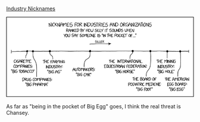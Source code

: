 [Industry Nicknames](https://xkcd.com/2130)

![Industry Nicknames](./random_comic.png)

As far as "being in the pocket of Big Egg" goes, I think the real threat is Chansey.

